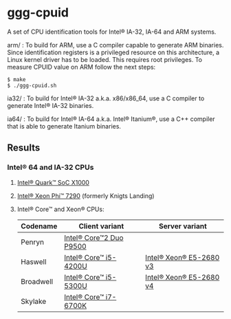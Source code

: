 # ggg-cpuid

A set of CPU identification tools for Intel® IA-32, IA-64 and ARM systems.

arm/  : To build for ARM, use a C compiler capable to generate ARM binaries. Since identification registers is a privileged resource on this architecture, a Linux kernel driver has to be loaded. This requires root privileges.
To measure CPUID value on ARM follow the next steps:

    $ make
    $ ./ggg-cpuid.sh

ia32/ : To build for Intel® IA-32 a.k.a. x86/x86_64, use a C compiler to generate Intel® IA-32 binaries.

ia64/ : To build for Intel® IA-64 a.k.a. Intel® Itanium®, use a C++ compiler that is able to generate Itanium binaries.

## Results

### Intel® 64 and IA-32 CPUs

1. [Intel® Quark™ SoC X1000](dumps/ia32/Intel®%20Quark™%20SoC%20X1000.md)
2. [Intel® Xeon Phi™ 7290](dumps/ia32/Intel®%20Xeon%20Phi™%207290.md) (formerly Knigts Landing)
3. Intel® Core™ and Xeon® CPUs:

   | Codename  | Client variant                                                         | Server variant                                                         |
   | ---       | ---                                                                    | ---                                                                    |
   | Penryn    | [Intel® Core™2 Duo P9500](dumps/ia32/Intel®%20Core™2%20Duo%20P9500.md) |                                                                        |
   | Haswell   | [Intel® Core™ i5-4200U](dumps/ia32/Intel®%20Core™%20i5-4200U.md)       | [Intel® Xeon® E5-2680 v3](dumps/ia32/Intel®%20Xeon®%20E5-2680%20v3.md) |
   | Broadwell | [Intel® Core™ i5-5300U](dumps/ia32/Intel®%20Core™%20i5-5300U.md)       | [Intel® Xeon® E5-2680 v4](dumps/ia32/Intel®%20Xeon®%20E5-2680%20v4.md) |
   | Skylake   | [Intel® Core™ i7-6700K](dumps/ia32/Intel®%20Core™%20i7-6700K.md)       |                                                                        |
